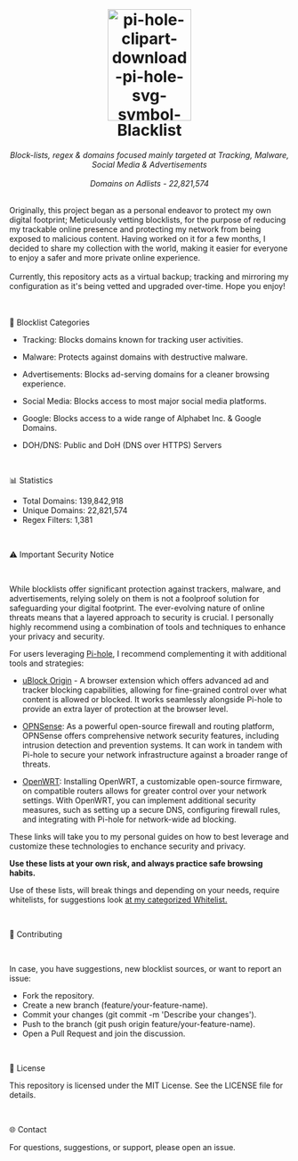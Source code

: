 <br>

<h1 align="center">
 <img src="https://i.ibb.co/0BpMXKc/pi-hole-clipart-download-pi-hole-svg-symbol-logo-trademark-heart-transparent-png-209157-removebg-pre.png" alt="pi-hole-clipart-download-pi-hole-svg-symbol-logo-trademark-heart-transparent-png-209157-removebg-pre" border="0" width="150" height="200">
<br/>Blacklist
</h1>

<p align="center">
  <i align="center"> Block-lists, regex & domains focused mainly targeted at Tracking, Malware, Social Media & Advertisements</i>
  <br>
  <br>
  <i align="center">Domains on Adlists - 22,821,574</i>
</p>
<br>

</div align="justify">Originally, this project began as a personal endeavor to protect my own digital footprint; Meticulously vetting blocklists, for the purpose of reducing my trackable online presence and protecting my network from being exposed to malicious content. Having worked on it for a few months, I decided to share my collection with the world, making it easier for everyone to enjoy a safer and more private online experience.</div>

<br>
<br>

<div>Currently, this repository acts as a virtual backup; tracking and mirroring my configuration as it's being vetted and upgraded over-time. Hope you enjoy!</div>

<br>
<br>

📂 Blocklist Categories

- Tracking: Blocks domains known for tracking user activities.

- Malware: Protects against domains with destructive malware.

- Advertisements: Blocks ad-serving domains for a cleaner browsing experience.

- Social Media: Blocks access to most major social media platforms.

- Google: Blocks access to a wide range of Alphabet Inc. & Google Domains.

- DOH/DNS: Public and DoH (DNS over HTTPS) Servers

<br>

📊 Statistics

- Total Domains: 139,842,918
- Unique Domains: 22,821,574
- Regex Filters: 1,381

<br>

⚠️ Important Security Notice

<br>

While blocklists offer significant protection against trackers, malware, and advertisements, relying solely on them is not a foolproof solution for safeguarding your digital footprint. The ever-evolving nature of online threats means that a layered approach to security is crucial. I personally highly recommend using a combination of tools and techniques to enhance your privacy and security. 

For users leveraging [Pi-hole](https://github.com/gzachariadis/Pi-Hole), I recommend complementing it with additional tools and strategies:

- [uBlock Origin](https://github.com/gzachariadis/uBlockOrigin) - A browser extension which offers advanced ad and tracker blocking capabilities, allowing for fine-grained control over what content is allowed or blocked. It works seamlessly alongside Pi-hole to provide an extra layer of protection at the browser level.

- [OPNSense](https://github.com/gzachariadis/OPNSense): As a powerful open-source firewall and routing platform, OPNSense offers comprehensive network security features, including intrusion detection and prevention systems. It can work in tandem with Pi-hole to secure your network infrastructure against a broader range of threats.

- [OpenWRT](https://github.com/gzachariadis/OpenWRT): Installing OpenWRT, a customizable open-source firmware, on compatible routers allows for greater control over your network settings. With OpenWRT, you can implement additional security measures, such as setting up a secure DNS, configuring firewall rules, and integrating with Pi-hole for network-wide ad blocking.

These links will take you to my personal guides on how to best leverage and customize these technologies to enchance security and privacy.

**Use these lists at your own risk, and always practice safe browsing habits.**

Use of these lists, will break things and depending on your needs, require whitelists, for suggestions look <a href="https://codeberg.org/gzachariadis/Whitelist">at my categorized Whitelist.</a>

<br>

📝 Contributing

<br>

In case, you have suggestions, new blocklist sources, or want to report an issue:

- Fork the repository.
- Create a new branch (feature/your-feature-name).
- Commit your changes (git commit -m 'Describe your changes').
- Push to the branch (git push origin feature/your-feature-name).
- Open a Pull Request and join the discussion.

<br>

📄 License

This repository is licensed under the MIT License. See the LICENSE file for details.

<br>

🌐 Contact

For questions, suggestions, or support, please open an issue.

